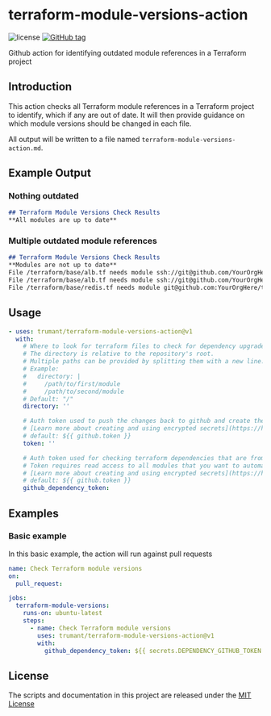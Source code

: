 # terraform-module-versions-action
![license](https://img.shields.io/github/license/trumant/terraform-module-versions-action)
[![GitHub tag](https://img.shields.io/github/tag/trumant/terraform-module-versions-action.svg)](https://github.com/trumant/terraform-module-versions-action/tags)

Github action for identifying outdated module references in a Terraform project

## Introduction

This action checks all Terraform module references in a Terraform project to
identify, which if any are out of date. It will then provide guidance on which
module versions should be changed in each file.

All output will be written to a file named `terraform-module-versions-action.md`.

## Example Output

### Nothing outdated

```markdown
## Terraform Module Versions Check Results
**All modules are up to date**
```

### Multiple outdated module references

```markdown
## Terraform Module Versions Check Results
**Modules are not up to date**
File /terraform/base/alb.tf needs module ssh://git@github.com/YourOrgHere/terraform-aws-eks-load-balancer updated from 2020.12.10.1-18 to 2021.5.20.1-32
File /terraform/base/alb.tf needs module ssh://git@github.com/YourOrgHere/terraform-aws-s3 updated from 2020.12.11.2-24 to 2021.5.20.1-30
File /terraform/base/redis.tf needs module git@github.com:YourOrgHere/terraform-aws-elasticache-redis.git updated from 2021.3.1.1-13 to 2021.5.20.3-16
```

## Usage

<!-- start usage -->
```yaml
- uses: trumant/terraform-module-versions-action@v1
  with:
    # Where to look for terraform files to check for dependency upgrades.
    # The directory is relative to the repository's root.
    # Multiple paths can be provided by splitting them with a new line.
    # Example:
    #   directory: |
    #     /path/to/first/module
    #     /path/to/second/module
    # Default: "/"
    directory: ''

    # Auth token used to push the changes back to github and create the pull request with.
    # [Learn more about creating and using encrypted secrets](https://help.github.com/en/actions/automating-your-workflow-with-github-actions/creating-and-using-encrypted-secrets)
    # default: ${{ github.token }}
    token: ''

    # Auth token used for checking terraform dependencies that are from github repositories.
    # Token requires read access to all modules that you want to automatically check for updates
    # [Learn more about creating and using encrypted secrets](https://help.github.com/en/actions/automating-your-workflow-with-github-actions/creating-and-using-encrypted-secrets)
    # default: ${{ github.token }}
    github_dependency_token:
```
<!-- end usage -->

## Examples

### Basic example

In this basic example, the action will run against pull requests

```yaml
name: Check Terraform module versions
on:
  pull_request:

jobs:
  terraform-module-versions:
    runs-on: ubuntu-latest
    steps:
      - name: Check Terraform module versions
        uses: trumant/terraform-module-versions-action@v1
        with:
          github_dependency_token: ${{ secrets.DEPENDENCY_GITHUB_TOKEN }}
```

## License

The scripts and documentation in this project are released under the [MIT License](LICENSE)
